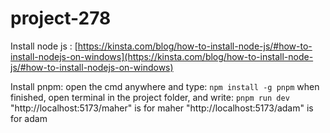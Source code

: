 # project-278

Install node js : [https://kinsta.com/blog/how-to-install-node-js/#how-to-install-nodejs-on-windows](https://kinsta.com/blog/how-to-install-node-js/#how-to-install-nodejs-on-windows)

Install pnpm: open the cmd anywhere and type: `npm install -g pnpm`
when finished, open terminal in the project folder, and write: `pnpm run dev`
"http://localhost:5173/maher" is for maher
"http://localhost:5173/adam" is for adam
